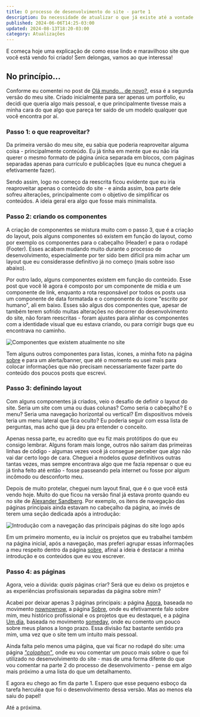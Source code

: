 ```yaml
---
title: O processo de desenvolvimento do site - parte 1
description: Da necessidade de atualizar o que já existe até a vontade de fazer algo novo
published: 2024-06-06T14:25-03:00
updated: 2024-08-13T18:20-03:00
category: Atualizações
---
```


<script lang="ts">
    import Image from "$lib/components/Image.svelte";
</script>

E começa hoje uma explicação de como esse lindo e maravilhoso site que você está vendo foi criado! Sem delongas, vamos ao que interessa!

## No princípio...

Conforme eu comentei no post de <a href="/posts/ola-mundo">Olá mundo... de novo?</a>, essa é a segunda versão do meu site. Criado inicialmente para ser apenas um portfolio, eu decidi que queria algo mais pessoal, e que principalmente tivesse mais a minha cara do que algo que pareça ter saído de um modelo qualquer que você encontra por aí.

### Passo 1: o que reaproveitar?

Da primeira versão do meu site, eu sabia que poderia reaproveitar alguma coisa - principalmente conteúdo. Eu já tinha em mente que eu não iria querer o mesmo formato de página única separada em blocos, com páginas separadas apenas para currículo e publicações (que eu nunca cheguei a efetivamente fazer).

Sendo assim, logo no começo da reescrita ficou evidente que eu iria reaproveitar apenas o conteúdo do site - e ainda assim, boa parte dele sofreu alterações, principalmente com o objetivo de simplificar os conteúdos. A ideia geral era algo que fosse mais minimalista.

### Passo 2: criando os componentes

A criação de componentes se mistura muito com o passo 3, que é a criação do layout, pois alguns componentes só existem em função do layout, como por exemplo os componentes para o cabeçalho (Header) e para o rodapé (Footer). Esses acabam mudando muito durante o processo de desenvolvimento, especialmente por ter sido bem difícil pra mim achar um layout que eu considerasse definitivo já no começo (mais sobre isso abaixo).

Por outro lado, alguns componentes existem em função do conteúdo. Esse post que você lê agora é composto por um componente de mídia e um componente de link, enquanto a rota responsável por todos os posts usa um componente de data formatada e o componente do ícone "escrito por humano", ali em baixo. Esses são algus dos componentes que, apesar de também terem sofrido muitas alterações no decorrer do desenvolvimento do site, não foram reescritas - foram ajustes para alinhar os componentes com a identidade visual que eu estava criando, ou para corrigir bugs que eu encontrava no caminho.

<Image
src="/images/posts/processo-desenvolvimento-p1/componentes.webp"
alt="Componentes que existem atualmente no site"
/>

Tem alguns outros componentes para listas, ícones, a minha foto na página <a href="/pages/sobre">sobre</a> e para um alerta/banner, que até o momento eu usei mais para colocar informações que não precisam necessariamente fazer parte do conteúdo dos poucos posts que escrevi.

### Passo 3: definindo layout

Com alguns componentes já criados, veio o desafio de definir o layout do site. Seria um site com uma ou duas colunas? Como seria o cabeçalho? E o menu? Seria uma navegação horizontal ou vertical? Em dispositivos móveis teria um menu lateral que fica oculto? Eu poderia seguir com essa lista de perguntas, mas acho que já deu pra entender o conceito.

Apenas nessa parte, eu acredito que eu fiz mais protótipos do que eu consigo lembrar. Alguns foram mais longe, outros não saíram das primeiras linhas de código - algumas vezes você já consegue perceber que algo não vai dar certo logo de cara. Cheguei a modelos _quase_ definitivos outras tantas vezes, mas sempre encontrava algo que me fazia repensar o que eu já tinha feito até então - fosse passeando pela internet ou fosse por algum incômodo ou desconforto meu.

Depois de muito protelar, cheguei num layout final, que é o que você está vendo hoje. Muito do que ficou na versão final já estava pronto quando eu no site de <a href="https://alexandersandberg.com/" target="_blank">Alexander Sandberg</a>. Por exemplo, os itens de navegação das páginas principais ainda estavam no cabeçalho da página, ao invés de terem uma seção dedicada após a introdução:

<Image
src="/images/posts/processo-desenvolvimento-p1/navegacao.webp"
alt="Introdução com a navegação das principais páginas do site logo após"
/>

Em um primeiro momento, eu ia incluir os projetos que eu trabalhei também na página inicial, após a navegação, mas preferi agrupar essas informações a meu respeito dentro da página <a href="/pages/sobre">sobre</a>, afinal a ideia é destacar a minha introdução e os conteúdos que eu vou escrever.

### Passo 4: as páginas

Agora, veio a dúvida: _quais_ páginas criar? Será que eu deixo os projetos e as experiências profissionais separadas da página sobre mim?

Acabei por deixar apenas 3 páginas principais: a página <a href="/pages/agora">Agora</a>, baseada no movimento <a href="https://nownownow.com/about" target="_blank">nownownow</a>, a página <a href="/pages/sobre">Sobre</a>, onde eu efetivamente falo sobre mim, meu histórico profissional e os projetos que eu destaquei, e a página <a href="/pages/um-dia">Um dia</a>, baseada no movimento <a href="https://someday.page/" target="_blank">someday</a>, onde eu comento um pouco sobre meus planos a longo prazo. Essa divisão faz bastante sentido pra mim, uma vez que o site tem um intuito mais pessoal.

Ainda falta pelo menos uma página, que vai ficar no rodapé do site: uma página <a href="https://indieweb.org/colophon" target="_blank">_"colophon"_</a>, onde eu vou comentar um pouco mais sobre o que foi utilizado no desenvolvimento do site - mas de uma forma difente do que vou comentar na parte 2 do processo de desenvolvimento - pense em algo mais próximo a uma lista do que um detalhamento.

E agora eu chego ao fim da parte 1. Espero que esse pequeno esboço da tarefa herculéa que foi o desenvolvimento dessa versão. Mas ao menos ela saiu do papel!

Até a próxima.
